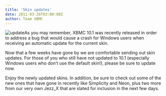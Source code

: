 ```yaml
---
title: 'Skin updates'
date: 2011-03-26T03:00:00Z
author: Team XBMC
---
```

![](/sites/default/files/uploads/update-101x101.png "update")As you may remember, XBMC 10.1 was recently released in order to address a bug that would cause a crash for Windows users when receiving an automatic update for the current skin.

 Now that a few weeks have gone by we are comfortable sending out skin updates. For those of you who still have not updated to 10.1 (especially Windows users who don’t use the default skin!), please be sure to update now.

 Enjoy the newly updated skins. In addition, be sure to check out some of the new ones that have gone in recently like Simplicity and Neon, plus two more from our very own Jezz\_X that are slated for inclusion in the next few days.

 